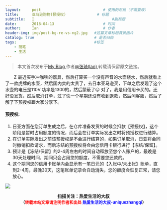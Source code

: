 ```yaml
---
layout:     post             				# 使用的布局（不需要改）
title:      亚马逊购物(预授权)          	# 标题 
subtitle:   👿 					  				#副标题
date:       2018-04-13  					# 时间
author:     Ian                  			# 作者
header-img: img/post-bg-re-vs-ng2.jpg	#这篇文章标题背景图片
catalog: true                        	# 是否归档
tags:                              		#标签
    - 随笔
    - 生活
---
```


> 本文首次发布于[My Blog](http://uniquezhangqi.top),作者[@张琦(Ian)](http://uniquezhangqi.top/about/),转载请保留原文链接。


　　Z 最近买手冲咖啡的器具，然后打算买一个没有声音的水壶烧水，然后就看上了一款虎牌的水壶，然后国内卖的太贵了，去日本亚马逊买，下单之后发现了这个水壶的电压是110V 功率是1300的，然后蒙蔽了😑 对了，我是用信用卡买的。还好没发货，然后取消订单，过了快一个星期还没有收到退款，然后问客服，然后了解了下预授权跟大家分享下。

#### 预授权:1. 日亚方面在您订单生成之后，在仓库准备发货的时候会扣款【预授权】，这个阶段是暂时占用额度的情况，而后会在订单实际发出之时将预授权进行结算。2. 在订单实际发出之前该预授权是不会进行结算的，如果订单取消，日亚将会同时撤销扣款请求，而后冻结的预授权将会由您信用卡银行进行【冻结/保留】。3. 预计是【冻结/保留】的2-4周左右的时间自动释放至您个人账户的，最晚是30天处理时间，期间只会占用您的额度，不需要您还款的。4. 这个期间您的信用卡账单内会显示有一笔日元的【入账中/未出帐】账单，直到2-4周，最晚30天，这笔账单记录会自动消失，您的额度会恢复正常，请您放心。



![](https://ws3.sinaimg.cn/large/006tKfTcgy1fqj5aochgoj309k09kmwz.jpg)
<b><center>扫描关注：热爱生活的大叔</center>
<b><center><font size="2">（<font size="2" color="#FF0000">转载本站文章请注明作者和出处</font> <font size="2" color="#0000FF">热爱生活的大叔-uniquezhangqi</font><font size="2">）</font>
